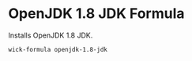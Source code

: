 OpenJDK 1.8 JDK Formula
=======================

Installs OpenJDK 1.8 JDK.

    wick-formula openjdk-1.8-jdk

